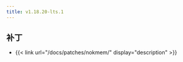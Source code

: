 ```yaml
---
title: v1.18.20-lts.1
---
```


## 补丁

- {{< link url="/docs/patches/nokmem/" display="description" >}}
